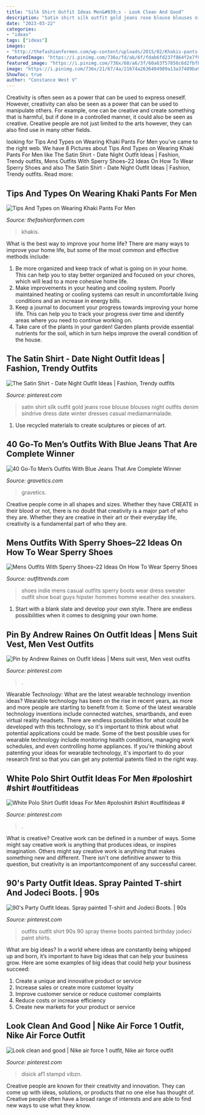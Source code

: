 ```yaml
---
title: "Silk Shirt Outfit Ideas Men&#039;s - Look Clean And Good"
description: "Satin shirt silk outfit gold jeans rose blouse blouses night outfits denim sindrive dress date winter dresses casual mediamarmalade"
date: "2023-03-22"
categories:
- "ideas"
tags: ["ideas"]
images:
- "http://thefashionformen.com/wp-content/uploads/2015/02/Khakis-pants-for-men-600x1165.jpg"
featuredImage: "https://i.pinimg.com/736x/fd/ab/6f/fdab6fd237f864f2e7f0a7ef3f24b58d.jpg"
featured_image: "https://i.pinimg.com/736x/60/a6/3f/60a63f57856c6d2fbfb7236d24ade332--night-style-date-night-outfits.jpg"
image: "https://i.pinimg.com/736x/21/67/4a/21674a2636404989a13a37409ba92de2.jpg"
ShowToc: true
author: "Constance West V"
---
```



Creativity is often seen as a power that can be used to express oneself. However, creativity can also be seen as a power that can be used to manipulate others. For example, one can be creative and create something that is harmful, but if done in a controlled manner, it could also be seen as creative. Creative people are not just limited to the arts however, they can also find use in many other fields.

	

		
looking for Tips And Types on Wearing Khaki Pants For Men you've came to the right web. We have 8 Pictures about Tips And Types on Wearing Khaki Pants For Men like The Satin Shirt - Date Night Outfit Ideas | Fashion, Trendy outfits, Mens Outfits With Sperry Shoes–22 Ideas On How To Wear Sperry Shoes and also The Satin Shirt - Date Night Outfit Ideas | Fashion, Trendy outfits. Read more:
		
    
## Tips And Types On Wearing Khaki Pants For Men

<img loading=lazy src="http://thefashionformen.com/wp-content/uploads/2015/02/Khakis-pants-for-men-600x1165.jpg" onerror="this.onerror=null;this.src='https://tse2.mm.bing.net/th?id=OIP.-2Cl5NSKtu8xDud0gvZCdQHaOY&amp;pid=15.1';" alt="Tips And Types on Wearing Khaki Pants For Men">

_Source: thefashionformen.com_

>khakis. 

	

What is the best way to improve your home life?
There are many ways to improve your home life, but some of the most common and effective methods include: 
1. Be more organized and keep track of what is going on in your home. This can help you to stay better organized and focused on your chores, which will lead to a more cohesive home life. 
2. Make improvements in your heating and cooling system. Poorly maintained heating or cooling systems can result in uncomfortable living conditions and an increase in energy bills. 
3. Keep a journal to document your progress towards improving your home life. This can help you to track your progress over time and identify areas where you need to continue working on. 
4. Take care of the plants in your garden! Garden plants provide essential nutrients for the soil, which in turn helps improve the overall condition of the house.

    
## The Satin Shirt - Date Night Outfit Ideas | Fashion, Trendy Outfits

<img loading=lazy src="https://i.pinimg.com/736x/60/a6/3f/60a63f57856c6d2fbfb7236d24ade332--night-style-date-night-outfits.jpg" onerror="this.onerror=null;this.src='https://tse2.mm.bing.net/th?id=OIP.Bm5SyKZgwjstGJCpgTFvLgHaLG&amp;pid=15.1';" alt="The Satin Shirt - Date Night Outfit Ideas | Fashion, Trendy outfits">

_Source: pinterest.com_

>satin shirt silk outfit gold jeans rose blouse blouses night outfits denim sindrive dress date winter dresses casual mediamarmalade. 

	

1. Use recycled materials to create sculptures or pieces of art.

    
## 40 Go-To Men’s Outfits With Blue Jeans That Are Complete Winner

<img loading=lazy src="https://www.gravetics.com/wp-content/uploads/2017/06/Blue-Jeans-With-Jacket-768x956.jpg" onerror="this.onerror=null;this.src='https://tse3.mm.bing.net/th?id=OIP.qmezj07wjEyY_7p0aSXG_AHaJO&amp;pid=15.1';" alt="40 Go-To Men’s Outfits With Blue Jeans That Are Complete Winner">

_Source: gravetics.com_

>gravetics. 

	

Creative people come in all shapes and sizes. Whether they have CREATE in their blood or not, there is no doubt that creativity is a major part of who they are. Whether they are creative in their art or their everyday life, creativity is a fundamental part of who they are.

    
## Mens Outfits With Sperry Shoes–22 Ideas On How To Wear Sperry Shoes

<img loading=lazy src="https://www.outfittrends.com/wp-content/uploads/2016/06/ee723513471e49d71c9ac0399fe7c309.jpg" onerror="this.onerror=null;this.src='https://tse2.mm.bing.net/th?id=OIP.EMHc5UmKQypLfiovHy4aSwAAAA&amp;pid=15.1';" alt="Mens Outfits With Sperry Shoes–22 Ideas On How To Wear Sperry Shoes">

_Source: outfittrends.com_

>shoes indie mens casual outfits sperry boots wear dress sweater outfit shoe boat guys hipster hommes homme weather des sneakers. 

	

1. Start with a blank slate and develop your own style. There are endless possibilities when it comes to designing your own home.

    
## Pin By Andrew Raines On Outfit Ideas | Mens Suit Vest, Men Vest Outfits

<img loading=lazy src="https://i.pinimg.com/736x/fd/ab/6f/fdab6fd237f864f2e7f0a7ef3f24b58d.jpg" onerror="this.onerror=null;this.src='https://tse4.mm.bing.net/th?id=OIP.2HwQOPUy3LAhOiPu2gR0oAHaLH&amp;pid=15.1';" alt="Pin by Andrew Raines on Outfit Ideas | Mens suit vest, Men vest outfits">

_Source: pinterest.com_

>. 

	

Wearable Technology: What are the latest wearable technology invention ideas?
Wearable technology has been on the rise in recent years, as more and more people are starting to benefit from it. Some of the latest wearable technology inventions include connected watches, smartbands, and even virtual reality headsets. There are endless possibilities for what could be developed with this technology, so it's important to think about what potential applications could be made. Some of the best possible uses for wearable technology include monitoring health conditions, managing work schedules, and even controlling home appliances. If you're thinking about patenting your ideas for wearable technology, it's important to do your research first so that you can get any potential patents filed in the right way.

    
## White Polo Shirt Outfit Ideas For Men #poloshirt #shirt #outfitideas #

<img loading=lazy src="https://i.pinimg.com/736x/89/30/6d/89306d2686d1ef8be9ee74a0ffcb4b9c.jpg" onerror="this.onerror=null;this.src='https://tse4.mm.bing.net/th?id=OIP.Ef7pVSWfV3_AkbcP6CLIQAHaNK&amp;pid=15.1';" alt="White Polo Shirt Outfit Ideas For Men #poloshirt #shirt #outfitideas #">

_Source: pinterest.com_

>. 

	

What is creative?
Creative work can be defined in a number of ways. Some might say creative work is anything that produces ideas, or inspires imagination. Others might say creative work is anything that makes something new and different. There isn't one definitive answer to this question, but creativity is an importantcomponent of any successful career.

    
## 90&#039;s Party Outfit Ideas. Spray Painted T-shirt And Jodeci Boots. | 90s

<img loading=lazy src="https://i.pinimg.com/736x/7d/13/5f/7d135f02416390d3b6cb8e001fdc2055.jpg" onerror="this.onerror=null;this.src='https://tse2.mm.bing.net/th?id=OIP.6RTpFDqeb4jbealCSTGICQHaJ3&amp;pid=15.1';" alt="90&#039;s Party Outfit Ideas. Spray painted T-shirt and Jodeci Boots. | 90s">

_Source: pinterest.com_

>outfits outfit shirt 90s 90 spray theme boots painted birthday jodeci paint shirts. 

	

What are big ideas?
In a world where ideas are constantly being whipped up and born, it’s important to have big ideas that can help your business grow. Here are some examples of big ideas that could help your business succeed: 
1. Create a unique and innovative product or service 
2. Increase sales or create more customer loyalty 
3. Improve customer service or reduce customer complaints 
4. Reduce costs or increase efficiency 
5. Create new markets for your product or service 

    
## Look Clean And Good | Nike Air Force 1 Outfit, Nike Air Force Outfit

<img loading=lazy src="https://i.pinimg.com/736x/21/67/4a/21674a2636404989a13a37409ba92de2.jpg" onerror="this.onerror=null;this.src='https://tse1.mm.bing.net/th?id=OIP.j_q4Wdao8YprwNw-d2ArDwHaOA&amp;pid=15.1';" alt="Look clean and good | Nike air force 1 outfit, Nike air force outfit">

_Source: pinterest.com_

>disick af1 stampd vibzn. 

	

Creative people are known for their creativity and innovation. They can come up with ideas, solutions, or products that no one else has thought of. Creative people often have a broad range of interests and are able to find new ways to use what they know.

